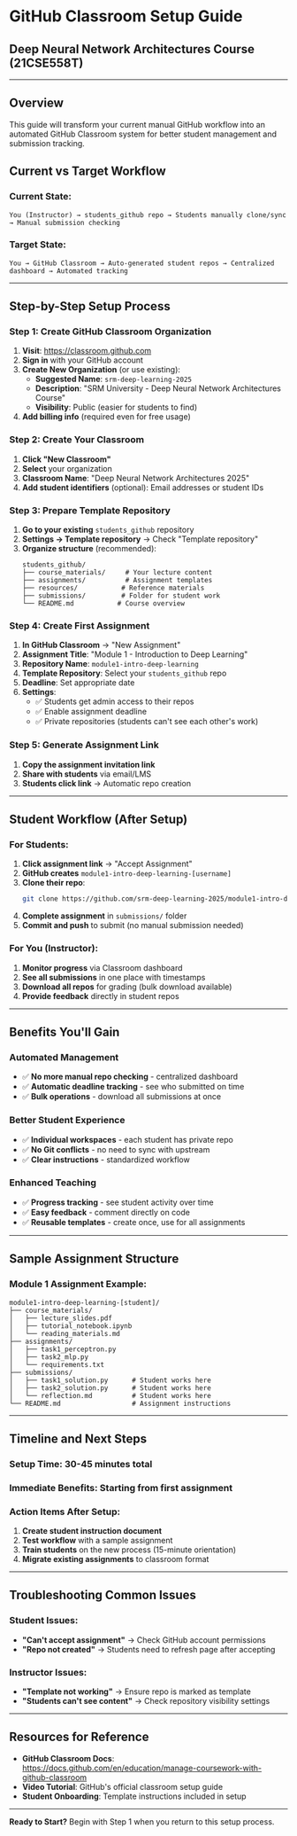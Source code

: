 # GitHub Classroom Setup Guide
## Deep Neural Network Architectures Course (21CSE558T)

---

## Overview
This guide will transform your current manual GitHub workflow into an automated GitHub Classroom system for better student management and submission tracking.

## Current vs Target Workflow

### **Current State:**
```
You (Instructor) → students_github repo → Students manually clone/sync → Manual submission checking
```

### **Target State:**
```
You → GitHub Classroom → Auto-generated student repos → Centralized dashboard → Automated tracking
```

---

## Step-by-Step Setup Process

### **Step 1: Create GitHub Classroom Organization**
1. **Visit**: https://classroom.github.com
2. **Sign in** with your GitHub account
3. **Create New Organization** (or use existing):
   - **Suggested Name**: `srm-deep-learning-2025`
   - **Description**: "SRM University - Deep Neural Network Architectures Course"
   - **Visibility**: Public (easier for students to find)
4. **Add billing info** (required even for free usage)

### **Step 2: Create Your Classroom**
1. **Click "New Classroom"**
2. **Select** your organization
3. **Classroom Name**: "Deep Neural Network Architectures 2025"
4. **Add student identifiers** (optional): Email addresses or student IDs

### **Step 3: Prepare Template Repository**
1. **Go to your existing** `students_github` repository
2. **Settings → Template repository** → Check "Template repository"
3. **Organize structure** (recommended):
   ```
   students_github/
   ├── course_materials/     # Your lecture content
   ├── assignments/          # Assignment templates
   ├── resources/           # Reference materials
   ├── submissions/         # Folder for student work
   └── README.md           # Course overview
   ```

### **Step 4: Create First Assignment**
1. **In GitHub Classroom** → "New Assignment"
2. **Assignment Title**: "Module 1 - Introduction to Deep Learning"
3. **Repository Name**: `module1-intro-deep-learning`
4. **Template Repository**: Select your `students_github` repo
5. **Deadline**: Set appropriate date
6. **Settings**:
   - ✅ Students get admin access to their repos
   - ✅ Enable assignment deadline
   - ✅ Private repositories (students can't see each other's work)

### **Step 5: Generate Assignment Link**
1. **Copy the assignment invitation link**
2. **Share with students** via email/LMS
3. **Students click link** → Automatic repo creation

---

## Student Workflow (After Setup)

### **For Students:**
1. **Click assignment link** → "Accept Assignment"
2. **GitHub creates** `module1-intro-deep-learning-[username]`
3. **Clone their repo**:
   ```bash
   git clone https://github.com/srm-deep-learning-2025/module1-intro-deep-learning-studentname.git
   ```
4. **Complete assignment** in `submissions/` folder
5. **Commit and push** to submit (no manual submission needed)

### **For You (Instructor):**
1. **Monitor progress** via Classroom dashboard
2. **See all submissions** in one place with timestamps
3. **Download all repos** for grading (bulk download available)
4. **Provide feedback** directly in student repos

---

## Benefits You'll Gain

### **Automated Management**
- ✅ **No more manual repo checking** - centralized dashboard
- ✅ **Automatic deadline tracking** - see who submitted on time
- ✅ **Bulk operations** - download all submissions at once

### **Better Student Experience**
- ✅ **Individual workspaces** - each student has private repo
- ✅ **No Git conflicts** - no need to sync with upstream
- ✅ **Clear instructions** - standardized workflow

### **Enhanced Teaching**
- ✅ **Progress tracking** - see student activity over time
- ✅ **Easy feedback** - comment directly on code
- ✅ **Reusable templates** - create once, use for all assignments

---

## Sample Assignment Structure

### **Module 1 Assignment Example:**
```
module1-intro-deep-learning-[student]/
├── course_materials/
│   ├── lecture_slides.pdf
│   ├── tutorial_notebook.ipynb
│   └── reading_materials.md
├── assignments/
│   ├── task1_perceptron.py
│   ├── task2_mlp.py
│   └── requirements.txt
├── submissions/
│   ├── task1_solution.py      # Student works here
│   ├── task2_solution.py      # Student works here
│   └── reflection.md          # Student works here
└── README.md                  # Assignment instructions
```

---

## Timeline and Next Steps

### **Setup Time**: 30-45 minutes total
### **Immediate Benefits**: Starting from first assignment

### **Action Items After Setup:**
1. **Create student instruction document**
2. **Test workflow** with a sample assignment
3. **Train students** on the new process (15-minute orientation)
4. **Migrate existing assignments** to classroom format

---

## Troubleshooting Common Issues

### **Student Issues:**
- **"Can't accept assignment"** → Check GitHub account permissions
- **"Repo not created"** → Students need to refresh page after accepting

### **Instructor Issues:**
- **"Template not working"** → Ensure repo is marked as template
- **"Students can't see content"** → Check repository visibility settings

---

## Resources for Reference
- **GitHub Classroom Docs**: https://docs.github.com/en/education/manage-coursework-with-github-classroom
- **Video Tutorial**: GitHub's official classroom setup guide
- **Student Onboarding**: Template instructions included in setup

---

**Ready to Start?** Begin with Step 1 when you return to this setup process.